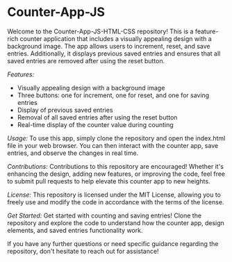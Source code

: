 # Counter-App-JS
Welcome to the Counter-App-JS-HTML-CSS repository! This is a feature-rich counter application that includes a visually appealing design with a background image. The app allows users to increment, reset, and save entries. Additionally, it displays previous saved entries and ensures that all saved entries are removed after using the reset button.

*Features:*
- Visually appealing design with a background image
- Three buttons: one for increment, one for reset, and one for saving entries
- Display of previous saved entries
- Removal of all saved entries after using the reset button
- Real-time display of the counter value during counting

*Usage:*
To use this app, simply clone the repository and open the index.html file in your web browser. You can then interact with the counter app, save entries, and observe the changes in real time.

*Contributions:*
Contributions to this repository are encouraged! Whether it's enhancing the design, adding new features, or improving the code, feel free to submit pull requests to help elevate this counter app to new heights.

*License:*
This repository is licensed under the MIT License, allowing you to freely use and modify the code in accordance with the terms of the license.

*Get Started:*
Get started with counting and saving entries! Clone the repository and explore the code to understand how the counter app, design elements, and saved entries functionality work.

If you have any further questions or need specific guidance regarding the repository, don't hesitate to reach out for assistance!
